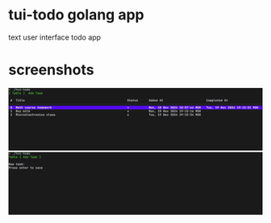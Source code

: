 # tui-todo golang app
text user interface todo app

# screenshots
![1](screenshots/screenshot1.png)
![2](screenshots/screenshot2.png)
